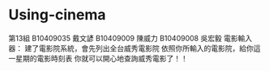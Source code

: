 # Using-cinema
第13組
B10409035 戴文諺
B10409009 陳威力
B10409008 吳宏毅
電影輸入器：
建了電影院系統，會先列出全台威秀電影院
依照你所輸入的電影院，給你這一星期的電影時刻表
你就可以開心地查詢威秀電影了！！
